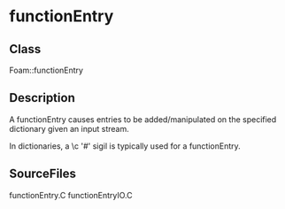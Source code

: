 # functionEntry 
## Class
Foam::functionEntry

## Description
A functionEntry causes entries to be added/manipulated on the specified
dictionary given an input stream.

In dictionaries, a \c '\#' sigil is typically used for a functionEntry.

## SourceFiles
functionEntry.C
functionEntryIO.C

